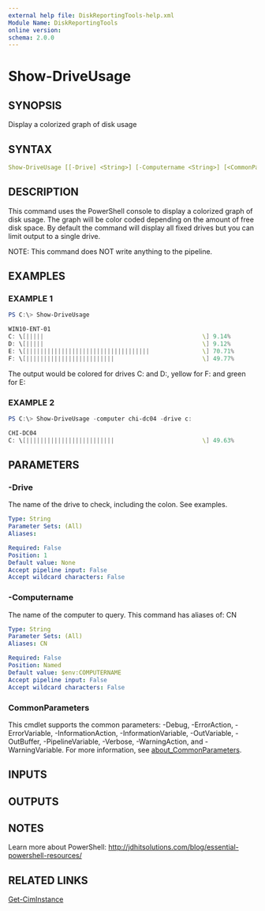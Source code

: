 ```yaml
---
external help file: DiskReportingTools-help.xml
Module Name: DiskReportingTools
online version:
schema: 2.0.0
---
```


# Show-DriveUsage

## SYNOPSIS

Display a colorized graph of disk usage

## SYNTAX

```yaml
Show-DriveUsage [[-Drive] <String>] [-Computername <String>] [<CommonParameters>]
```

## DESCRIPTION

This command uses the PowerShell console to display a colorized graph of disk usage.
The graph will be color coded depending on the amount of free disk space.
By default the command will display all fixed drives but you can limit output to a single drive.

NOTE: This command does NOT write anything to the pipeline.

## EXAMPLES

### EXAMPLE 1

```powershell
PS C:\> Show-DriveUsage

WIN10-ENT-01
C: \[|||||                                             \] 9.14%
D: \[|||||                                             \] 9.12%
E: \[|||||||||||||||||||||||||||||||||||               \] 70.71%
F: \[|||||||||||||||||||||||||                         \] 49.77%
```

The output would be colored for drives C: and D:, yellow for F: and green for E:

### EXAMPLE 2

```powershell
PS C:\> Show-DriveUsage -computer chi-dc04 -drive c:

CHI-DC04
C: \[|||||||||||||||||||||||||                         \] 49.63%
```

## PARAMETERS

### -Drive

The name of the drive to check, including the colon.
See examples.

```yaml
Type: String
Parameter Sets: (All)
Aliases:

Required: False
Position: 1
Default value: None
Accept pipeline input: False
Accept wildcard characters: False
```

### -Computername

The name of the computer to query.
This command has aliases of: CN

```yaml
Type: String
Parameter Sets: (All)
Aliases: CN

Required: False
Position: Named
Default value: $env:COMPUTERNAME
Accept pipeline input: False
Accept wildcard characters: False
```

### CommonParameters

This cmdlet supports the common parameters: -Debug, -ErrorAction, -ErrorVariable, -InformationAction, -InformationVariable, -OutVariable, -OutBuffer, -PipelineVariable, -Verbose, -WarningAction, and -WarningVariable. For more information, see [about_CommonParameters](http://go.microsoft.com/fwlink/?LinkID=113216).

## INPUTS

## OUTPUTS

## NOTES

Learn more about PowerShell: http://jdhitsolutions.com/blog/essential-powershell-resources/

## RELATED LINKS

[Get-CimInstance]()
